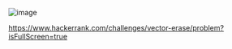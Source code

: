 ![image](https://user-images.githubusercontent.com/65951872/179689710-3fdab68f-2cb6-4ade-921a-d356080b5d61.png)


https://www.hackerrank.com/challenges/vector-erase/problem?isFullScreen=true
